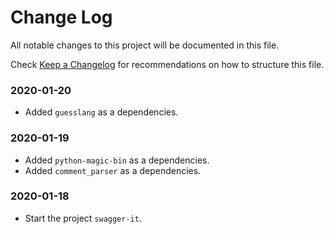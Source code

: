 # Change Log

All notable changes to this project will be documented in this file.

Check [Keep a Changelog](http://keepachangelog.com/) for recommendations on how to structure this file.


### 2020-01-20

* Added `guesslang` as a dependencies.

### 2020-01-19

* Added `python-magic-bin` as a dependencies.
* Added `comment_parser` as a dependencies.

### 2020-01-18

* Start the project `swagger-it`.
